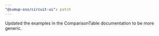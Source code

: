 ```yaml
---
"@sumup-oss/circuit-ui": patch
---
```


Updated the examples in the ComparisonTable documentation to be more generic.
